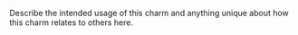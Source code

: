 Describe the intended usage of this charm and anything unique about how
this charm relates to others here.

